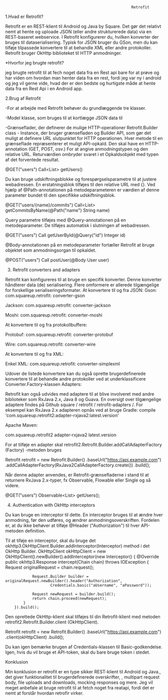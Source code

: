 

                                                            Retrofit


1.Hvad er Retrofit?


Retrofit er en REST-klient til Android og Java by Square. Det gør det relativt nemt at hente og uploade JSON (eller andre strukturerede data) via en REST-baseret webservice. I Retrofit konfigurerer du, hvilken konverter der bruges til dataserialisering. Typisk for JSON bruger du GSon, men du kan tilføje tilpassede konvertere til at behandle XML eller andre protokoller. Retrofit bruger OkHttp biblioteket til HTTP anmodninger.

*Hvorfor jeg brugte retrofit?

jeg brugte retrofit til at fech noget data fra en Rest api bare for at prøve og har viden om hvordan man henter data fra en rest, fordi jeg var ny i android og jeg vil gerne vide, hvad der er den bedste og hurtigste måde at hente data fra en Rest Api i en Android app.


2.Brug af Retrofit

-For at arbejde med Retrofit behøver du grundlæggende tre klasser.

-Model klasse, som bruges til at kortlægge JSON data til

-Grænseflader, der definerer de mulige HTTP-operationer
Retrofit.Builder class - Instance, der bruger grænsefladen og Builder API, som gør det muligt at definere URL slutpunktet for HTTP operationen.
Hver metode til en grænseflade repræsenterer et muligt API-opkald. Den skal have en HTTP-annotation (GET, POST, osv.) For at angive anmodningstypen og den relative URL. Returværdien ombryder svaret i et Opkaldsobjekt med typen af det forventede resultat.

@GET("users")
Call<List<User>> getUsers()

Du kan bruge udskiftningsblokke og forespørgselsparametre til at justere webadressen. En erstatningsblok tilføjes til den relative URL med {}. Ved hjælp af @Path-annotationen på metodeparameteren er værdien af denne parameter bundet til den specifikke udskiftningsblok.

@GET("users/{name}/commits")
Call<List<Commit>> getCommitsByName(@Path("name") String name)

Query parametre tilføjes med @Query-annotationen på en metodeparameter. De tilføjes automatisk i slutningen af webadressen.

@GET("users")
Call<User> getUserById(@Query("id") Integer id)

@Body-annotationen på en metodeparameter fortæller Retrofit at bruge objektet som anmodningsorgan til opkaldet.

@POST("users")
Call<User> postUser(@Body User user)


3. Retrofit converters and adapters

Retrofit kan konfigureres til at bruge en specifik konverter. Denne konverter håndterer data (de) serialisering. Flere omformere er allerede tilgængelige for forskellige serialiseringsformater.
At konvertere til og fra JSON:
Gson: com.squareup.retrofit: converter-gson

Jackson: com.squareup.retrofit: converter-jackson

Moshi: com.squareup.retrofit: converter-moshi

At konvertere til og fra protokollbuffere:

Protobuf: com.squareup.retrofit: converter-protobuf

Wire: com.squareup.retrofit: converter-wire

At konvertere til og fra XML:

Enkel XML: com.squareup.retrofit: converter-simplexml

Udover de listede konvertere kan du også oprette brugerdefinerede konvertere til at behandle andre protokoller ved at underklassificere Converter.Factory-klassen
Adapters:

Retrofit kan også udvides med adaptere til at blive involveret med andre biblioteker som RxJava 2.x, Java 8 og Guava.
En oversigt over tilgængelige adaptere findes på Github square / retrofit / retrofit-adapters /.
For eksempel kan RxJava 2.x adapteren opnås ved at bruge Gradle:
compile 'com.squareup.retrofit2:adapter-rxjava2:latest.version'
 
 Apache Maven:

<dependency>
  <groupId>com.squareup.retrofit2</groupId>
  <artifactId>adapter-rxjava2</artifactId>
  <version>latest.version</version>
</dependency>

For at tilføje en adapter skal retrofit2.Retrofit.Builder.addCallAdapterFactory (Factory) -metoden bruges

Retrofit retrofit = new Retrofit.Builder()
    .baseUrl("https://api.example.com")
    .addCallAdapterFactory(RxJava2CallAdapterFactory.create())
    .build();

Når denne adapter anvendes, er Retrofit-grænsefladerne i stand til at returnere RxJava 2.x-typer, fx Observable, Flowable eller Single og så videre.

@GET("users")
Observable<List<User>> getUsers();







4. Authentication with OkHttp interceptors

Du kan bruge en interceptor til dette. En interceptor bruges til at ændre hver anmodning, før den udføres, og ændrer anmodningsoverskriften. Fordelen er, at du ikke behøver at tilføje @Header ("Authorization") til hver API-metoden definition.

Til at tiføje en interceptor, skal du  bruge det okhttp3.OkHttpClient.Builder.addInterceptor(Interceptor) method i det OkHttp Builder.
OkHttpClient okHttpClient = new OkHttpClient().newBuilder().addInterceptor(new Interceptor() {
            @Override
            public okhttp3.Response intercept(Chain chain) throws IOException {
                Request originalRequest = chain.request();

                Request.Builder builder = originalRequest.newBuilder().header("Authorization",
                        Credentials.basic("aUsername", "aPassword"));

                Request newRequest = builder.build();
                return chain.proceed(newRequest);
            }
        }).build();

Den oprettede OkHttp-klient skal tilføjes til din Retrofit-klient med metoden retrofit2.Retrofit.Builder.client (OkHttpClient).

Retrofit retrofit = new Retrofit.Builder()
    .baseUrl("https://api.example.com")
    .client(okHttpClient)
    .build();

Du kan igen bemærke brugen af Credentials-klassen til Basic-godkendelse. Igen, hvis du vil bruge et API-token, skal du bare bruge token i stedet.

Konklusion 

Min konklusion er retrofit er en type sikker REST-klient til Android og Java., det giver funktionalitet til brugerdefinerede overskrifter, , multipart request body, file uploads and downloads, mocking responses og mere.
Jeg vil meget anbefale at bruge retrofit til at fetch noget fra reatapi, fordi det er nemt at forstår hvordan retrofir virker.
